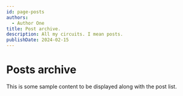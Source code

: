 ```yaml
---
id: page-posts
authors:
  - Author One
title: Post archive.
description: All my circuits. I mean posts.
publishDate: 2024-02-15
---
```


# Posts archive

This is some sample content to be displayed along with the post list.
